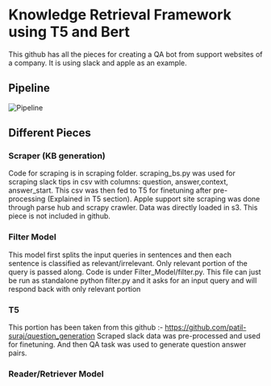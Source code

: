 # Knowledge Retrieval Framework using T5 and Bert

This github has all the pieces for creating a QA bot from support websites of a company. It is using slack and apple as an example. 

## Pipeline
  ![Pipeline](./Pipeline.png)
  
## Different Pieces

### Scraper (KB generation)
Code for scraping is in scraping folder. scraping_bs.py was used for scraping slack tips in csv with columns: question, answer,context, answer_start.
This csv was then fed to T5 for finetuning after pre-processing (Explained in T5 section). 
Apple support site scraping was done through parse hub and scrapy crawler. Data was directly loaded in s3. This piece is not included in github.

### Filter Model
This model first splits the input queries in sentences and then each sentence is classified as relevant/irrelevant. Only relevant portion of the query is passed
along.
Code is under Filter_Model/filter.py. This file can just be run as standalone python filter.py and it asks for an input query and will respond back with only 
relevant portion

### T5
This portion has been taken from this github :- https://github.com/patil-suraj/question_generation
Scraped slack data was pre-processed and used for finetuning. And then QA task was used to generate question answer pairs.

### Reader/Retriever Model
